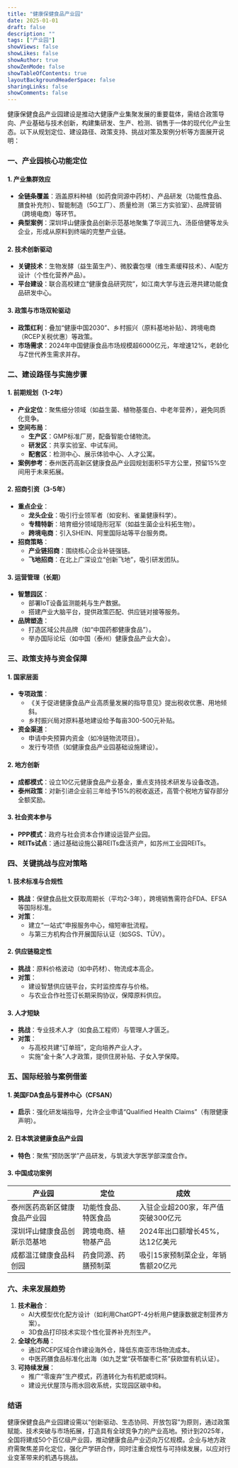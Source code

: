 ```yaml
---
title: "健康保健食品产业园"
date: 2025-01-01
draft: false
description: ""
tags: ["产业园"]
showViews: false
showLikes: false
showAuthor: true
showZenMode: false
showTableOfContents: true
layoutBackgroundHeaderSpace: false
sharingLinks: false
showComments: false
---
```



健康保健食品产业园建设是推动大健康产业集聚发展的重要载体，需结合政策导向、产业基础与技术创新，构建集研发、生产、检测、销售于一体的现代化产业生态。以下从规划定位、建设路径、政策支持、挑战对策及案例分析等方面展开说明：


### 一、产业园核心功能定位
#### 1. **产业集群效应**
- **全链条覆盖**：涵盖原料种植（如药食同源中药材）、产品研发（功能性食品、膳食补充剂）、智能制造（5G工厂）、质量检测（第三方实验室）、品牌营销（跨境电商）等环节。
- **典型案例**：深圳坪山健康食品创新示范基地聚集了华润三九、汤臣倍健等龙头企业，形成从原料到终端的完整产业链。

#### 2. **技术创新驱动**
- **关键技术**：生物发酵（益生菌生产）、微胶囊包埋（维生素缓释技术）、AI配方设计（个性化营养产品）。
- **平台建设**：联合高校建立“健康食品研究院”，如江南大学与连云港共建功能食品研发中心。

#### 3. **政策与市场双轮驱动**
- **政策红利**：叠加“健康中国2030”、乡村振兴（原料基地补贴）、跨境电商（RCEP关税优惠）等政策。
- **市场需求**：2024年中国健康食品市场规模超6000亿元，年增速12%，老龄化与Z世代养生需求并存。


### 二、建设路径与实施步骤
#### 1. **前期规划（1-2年）**
- **产业定位**：聚焦细分领域（如益生菌、植物基蛋白、中老年营养），避免同质化竞争。
- **空间布局**：
  - **生产区**：GMP标准厂房，配备智能仓储物流。
  - **研发区**：共享实验室、中试车间。
  - **配套区**：检测中心、展示体验中心、人才公寓。
- **案例参考**：泰州医药高新区健康食品产业园规划面积5平方公里，预留15%空间用于未来拓展。

#### 2. **招商引资（3-5年）**
- **重点企业**：
  - **龙头企业**：吸引行业领军者（如安利、雀巢健康科学）。
  - **专精特新**：培育细分领域隐形冠军（如益生菌企业科拓生物）。
  - **跨境电商**：引入SHEIN、阿里国际站等平台服务商。
- **招商策略**：
  - **产业链招商**：围绕核心企业补链强链。
  - **飞地招商**：在北上广深设立“创新飞地”，吸引研发团队。

#### 3. **运营管理（长期）**
- **智慧园区**：
  - 部署IoT设备监测能耗与生产数据。
  - 搭建产业大脑平台，提供政策匹配、供应链对接等服务。
- **品牌塑造**：
  - 打造区域公共品牌（如“中国药都健康食品”）。
  - 举办国际论坛（如中国（泰州）健康食品产业大会）。


### 三、政策支持与资金保障
#### 1. **国家层面**
- **专项政策**：
  - 《关于促进健康食品产业高质量发展的指导意见》提出税收优惠、用地倾斜。
  - 乡村振兴局对原料基地建设给予每亩300-500元补贴。
- **资金渠道**：
  - 申请中央预算内资金（如冷链物流项目）。
  - 发行专项债（如健康食品产业园基础设施建设）。

#### 2. **地方创新**
- **成都模式**：设立10亿元健康食品产业基金，重点支持技术研发与设备改造。
- **泰州政策**：对新引进企业前三年给予15%的税收返还，高管个税地方留存部分全额奖励。

#### 3. **社会资本参与**
- **PPP模式**：政府与社会资本合作建设运营产业园。
- **REITs试点**：通过基础设施公募REITs盘活资产，如苏州工业园REITs。


### 四、关键挑战与应对策略
#### 1. **技术标准与合规性**
- **挑战**：保健食品批文获取周期长（平均2-3年），跨境销售需符合FDA、EFSA等国际标准。
- **对策**：
  - 建立“一站式”申报服务中心，缩短审批流程。
  - 与第三方机构合作开展国际认证（如SGS、TÜV）。

#### 2. **供应链稳定性**
- **挑战**：原料价格波动（如中药材）、物流成本高企。
- **对策**：
  - 建设智慧供应链平台，实时监控库存与价格。
  - 与农业合作社签订长期采购协议，保障原料供应。

#### 3. **人才短缺**
- **挑战**：专业技术人才（如食品工程师）与管理人才匮乏。
- **对策**：
  - 与高校共建“订单班”，定向培养产业人才。
  - 实施“金十条”人才政策，提供住房补贴、子女入学保障。


### 五、国际经验与案例借鉴
#### 1. **美国FDA食品与营养中心（CFSAN）**
- **启示**：强化研发端指导，允许企业申请“Qualified Health Claims”（有限健康声明）。

#### 2. **日本筑波健康食品产业园**
- **特色**：聚焦“预防医学”产品研发，与筑波大学医学部深度合作。

#### 3. **中国成功案例**
| **产业园**              | **定位**                  | **成效**                          |
|-------------------------|--------------------------|-----------------------------------|
| 泰州医药高新区健康食品产业园 | 功能性食品、特医食品      | 入驻企业超200家，年产值突破300亿元 |
| 深圳坪山健康食品创新示范基地 | 跨境电商、植物基产品      | 2024年出口额增长45%，达12亿美元    |
| 成都温江健康食品科创园    | 药食同源、药膳预制菜      | 吸引15家预制菜企业，年销售额20亿元 |


### 六、未来发展趋势
1. **技术融合**：  
   - AI大模型优化配方设计（如利用ChatGPT-4分析用户健康数据定制营养方案）。  
   - 3D食品打印技术实现个性化营养补充剂生产。  
2. **全球化布局**：  
   - 通过RCEP区域合作建设海外仓，降低东南亚市场物流成本。  
   - 中医药膳食品标准化出海（如九芝堂“茯苓酸枣仁茶”获欧盟有机认证）。  
3. **可持续发展**：  
   - 推广“零废弃”生产模式，药渣转化为有机肥或饲料。  
   - 建设光伏屋顶与雨水回收系统，实现园区碳中和。


### 结语
健康保健食品产业园建设需以“创新驱动、生态协同、开放包容”为原则，通过政策赋能、技术突破与市场拓展，打造具有全球竞争力的产业高地。预计到2025年，全国将建成50个百亿级产业园，推动健康食品产业迈向万亿规模。企业与地方政府需聚焦差异化定位，强化产学研合作，同时注重合规性与可持续发展，以应对行业变革带来的机遇与挑战。